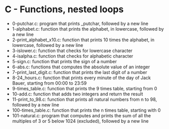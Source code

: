 # C - Functions, nested loops
* 0-putchar.c: program that prints _putchar, followed by a new line
* 1-alphabet.c: function that prints the alphabet, in lowercase, followed by a new line
* 2-print_alphabet_x10.c: function that prints 10 times the alphabet, in lowercase, followed by a new line
* 3-islower.c: function that checks for lowercase character
* 4-isalpha.c: function that checks for alphabetic character
* 5-sign.c: function that prints the sign of a number
* 6-abs.c: functions that computes the absolute value of an integer
* 7-print_last_digit.c: function that prints the last digit of a number
* 8-24_hours.c: function that prints every minute of the day of Jack Bauer, starting from 00:00 to 23:59
* 9-times_table.c: function that prints the 9 times table, starting from 0
* 10-add.c: function that adds two integers and return the result
* 11-print_to_98.c: function that prints all natural numbers from n to 98, followed by a new line
* 100-times_table.c: function that prints the n times table, starting with 0
* 101-natural.c: program that computes and prints the sum of all the multiples of 3 or 5 below 1024 (excluded), followed by a new line

